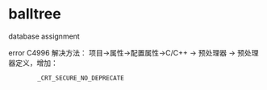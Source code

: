 # balltree
database assignment

error C4996 解决方法：
		项目->属性->配置属性->C/C++ -> 预处理器 -> 预处理器定义，增加：

            _CRT_SECURE_NO_DEPRECATE